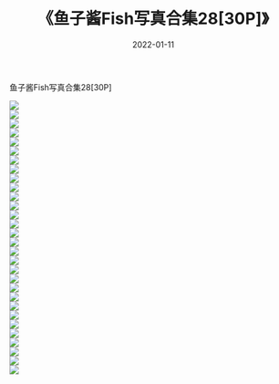 ﻿---
layout: post
title:  《鱼子酱Fish写真合集28[30P]》
date:   2022-01-11
img: http://pic.660000.xyz/1:/性感/2022/鱼子酱Fish写真合集28[30P]/000.jpg
categories: [美女, 清纯, 唯美]
---

鱼子酱Fish写真合集28[30P]

  ![](http://pic.660000.xyz/1:/性感/2022/鱼子酱Fish写真合集28[30P]/001.jpg) <br> ![](http://pic.660000.xyz/1:/性感/2022/鱼子酱Fish写真合集28[30P]/002.jpg) <br> ![](http://pic.660000.xyz/1:/性感/2022/鱼子酱Fish写真合集28[30P]/003.jpg) <br> ![](http://pic.660000.xyz/1:/性感/2022/鱼子酱Fish写真合集28[30P]/004.jpg) <br> ![](http://pic.660000.xyz/1:/性感/2022/鱼子酱Fish写真合集28[30P]/005.jpg) <br> ![](http://pic.660000.xyz/1:/性感/2022/鱼子酱Fish写真合集28[30P]/006.jpg) <br> ![](http://pic.660000.xyz/1:/性感/2022/鱼子酱Fish写真合集28[30P]/007.jpg) <br> ![](http://pic.660000.xyz/1:/性感/2022/鱼子酱Fish写真合集28[30P]/008.jpg) <br> ![](http://pic.660000.xyz/1:/性感/2022/鱼子酱Fish写真合集28[30P]/009.jpg) <br> ![](http://pic.660000.xyz/1:/性感/2022/鱼子酱Fish写真合集28[30P]/010.jpg) <br> ![](http://pic.660000.xyz/1:/性感/2022/鱼子酱Fish写真合集28[30P]/011.jpg) <br> ![](http://pic.660000.xyz/1:/性感/2022/鱼子酱Fish写真合集28[30P]/012.jpg) <br> ![](http://pic.660000.xyz/1:/性感/2022/鱼子酱Fish写真合集28[30P]/013.jpg) <br> ![](http://pic.660000.xyz/1:/性感/2022/鱼子酱Fish写真合集28[30P]/014.jpg) <br> ![](http://pic.660000.xyz/1:/性感/2022/鱼子酱Fish写真合集28[30P]/015.jpg) <br> ![](http://pic.660000.xyz/1:/性感/2022/鱼子酱Fish写真合集28[30P]/016.jpg) <br> ![](http://pic.660000.xyz/1:/性感/2022/鱼子酱Fish写真合集28[30P]/017.jpg) <br> ![](http://pic.660000.xyz/1:/性感/2022/鱼子酱Fish写真合集28[30P]/018.jpg) <br> ![](http://pic.660000.xyz/1:/性感/2022/鱼子酱Fish写真合集28[30P]/019.jpg) <br> ![](http://pic.660000.xyz/1:/性感/2022/鱼子酱Fish写真合集28[30P]/020.jpg) <br> ![](http://pic.660000.xyz/1:/性感/2022/鱼子酱Fish写真合集28[30P]/021.jpg) <br> ![](http://pic.660000.xyz/1:/性感/2022/鱼子酱Fish写真合集28[30P]/022.jpg) <br> ![](http://pic.660000.xyz/1:/性感/2022/鱼子酱Fish写真合集28[30P]/023.jpg) <br> ![](http://pic.660000.xyz/1:/性感/2022/鱼子酱Fish写真合集28[30P]/024.jpg) <br> ![](http://pic.660000.xyz/1:/性感/2022/鱼子酱Fish写真合集28[30P]/025.jpg) <br> ![](http://pic.660000.xyz/1:/性感/2022/鱼子酱Fish写真合集28[30P]/026.jpg) <br> ![](http://pic.660000.xyz/1:/性感/2022/鱼子酱Fish写真合集28[30P]/027.jpg) <br> ![](http://pic.660000.xyz/1:/性感/2022/鱼子酱Fish写真合集28[30P]/028.jpg) <br> ![](http://pic.660000.xyz/1:/性感/2022/鱼子酱Fish写真合集28[30P]/029.jpg) <br> ![](http://pic.660000.xyz/1:/性感/2022/鱼子酱Fish写真合集28[30P]/030.jpg) <br>